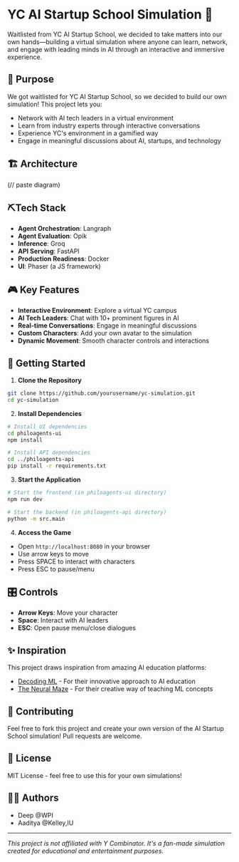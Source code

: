 # YC AI Startup School Simulation 🚀

Waitlisted from YC AI Startup School, we decided to take matters into our own hands—building a virtual simulation where anyone can learn, network, and engage with leading minds in AI through an interactive and immersive experience.

## 🎯 Purpose

We got waitlisted for YC AI Startup School, so we decided to build our own simulation! This project lets you:
- Network with AI tech leaders in a virtual environment
- Learn from industry experts through interactive conversations
- Experience YC's environment in a gamified way
- Engage in meaningful discussions about AI, startups, and technology

## 🏗️ Architecture

(// paste diagram)

## ⛏️Tech Stack
- **Agent Orchestration**: Langraph
- **Agent Evaluation**: Opik
- **Inference**: Groq
- **API Serving**: FastAPI
- **Production Readiness**: Docker
- **UI**: Phaser (a JS framework)

## 🎮 Key Features

- **Interactive Environment**: Explore a virtual YC campus
- **AI Tech Leaders**: Chat with 10+ prominent figures in AI
- **Real-time Conversations**: Engage in meaningful discussions
- **Custom Characters**: Add your own avatar to the simulation
- **Dynamic Movement**: Smooth character controls and interactions

## 🚀 Getting Started

1. **Clone the Repository**
```bash
git clone https://github.com/yourusername/yc-simulation.git
cd yc-simulation
```

2. **Install Dependencies**
```bash
# Install UI dependencies
cd philoagents-ui
npm install

# Install API dependencies
cd ../philoagents-api
pip install -r requirements.txt
```

3. **Start the Application**
```bash
# Start the frontend (in philoagents-ui directory)
npm run dev

# Start the backend (in philoagents-api directory)
python -m src.main
```

4. **Access the Game**
- Open `http://localhost:8080` in your browser
- Use arrow keys to move
- Press SPACE to interact with characters
- Press ESC to pause/menu

## 🎛️ Controls

- **Arrow Keys**: Move your character
- **Space**: Interact with AI leaders
- **ESC**: Open pause menu/close dialogues

## ✨ Inspiration

This project draws inspiration from amazing AI education platforms:
- [Decoding ML](https://decodingml.substack.com) - For their innovative approach to AI education
- [The Neural Maze](https://theneuralmaze.substack.com) - For their creative way of teaching ML concepts

## 🤝 Contributing

Feel free to fork this project and create your own version of the AI Startup School simulation! Pull requests are welcome.

## 📝 License

MIT License - feel free to use this for your own simulations!

## 🙋‍♂️ Authors

- Deep @WPI
- Aaditya @Kelley,IU

---

*This project is not affiliated with Y Combinator. It's a fan-made simulation created for educational and entertainment purposes.*
